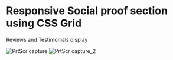 
# Responsive Social proof section using CSS Grid 

Reviews and Testimonials display

![PrtScr capture](https://user-images.githubusercontent.com/77737778/124995642-90183880-e03f-11eb-8416-d5fd90d57227.jpg)
![PrtScr capture_2](https://user-images.githubusercontent.com/77737778/124995645-91496580-e03f-11eb-88cc-4da3c2e552fe.jpg)



